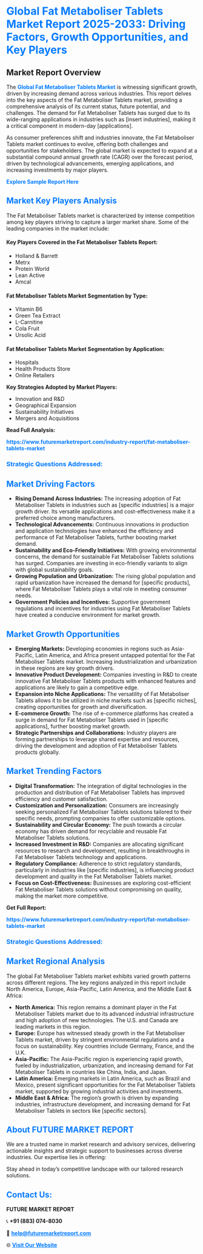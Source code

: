 <h1 style="color: #007BFF;">Global Fat Metaboliser Tablets Market Report 2025-2033: Driving Factors, Growth Opportunities, and Key Players</h1>

<section id="overview">
<h2>Market Report Overview</h2>
<p>The <a href="https://www.futuremarketreport.com/industry-report/fat-metaboliser-tablets-market" style="color: #007BFF; text-decoration: none;"><strong>Global Fat Metaboliser Tablets Market</strong></a> is witnessing significant growth, driven by increasing demand across various industries. This report delves into the key aspects of the Fat Metaboliser Tablets market, providing a comprehensive analysis of its current status, future potential, and challenges. The demand for Fat Metaboliser Tablets has surged due to its wide-ranging applications in industries such as [insert industries], making it a critical component in modern-day [applications].</p>
<p>As consumer preferences shift and industries innovate, the Fat Metaboliser Tablets market continues to evolve, offering both challenges and opportunities for stakeholders. The global market is expected to expand at a substantial compound annual growth rate (CAGR) over the forecast period, driven by technological advancements, emerging applications, and increasing investments by major players.</p>
</section>

<section id="overview">
<p><a href="https://www.futuremarketreport.com/request-sample/reportId=60220" style="color: #007BFF; text-decoration: none;"><strong>Explore Sample Report Here</strong></a></p>
</section>

<section id="key-players">
<h2 style="color: #007BFF;">Market Key Players Analysis</h2>
<p>The Fat Metaboliser Tablets market is characterized by intense competition among key players striving to capture a larger market share. Some of the leading companies in the market include:</p>
<h4>Key Players Covered in the Fat Metaboliser Tablets Report:</h4>
<ul><li>Holland &amp; Barrett</li><li>Metrx</li><li>Protein World</li><li>Lean Active</li><li>Amcal</li></ul>
<h4>Fat Metaboliser Tablets Market Segmentation by Type:</h4>
<ul><li>Vitamin B6</li><li>Green Tea Extract</li><li>L-Carnitine</li><li>Cola Fruit</li><li>Ursolic Acid</li></ul>

<h4>Fat Metaboliser Tablets Market Segmentation by Application:</h4>
<ul><li>Hospitals</li><li>Health Products Store</li><li>Online Retailers</li></ul>
<p><strong>Key Strategies Adopted by Market Players:</strong></p>
<ul>
<li>Innovation and R&D</li>
<li>Geographical Expansion</li>
<li>Sustainability Initiatives</li>
<li>Mergers and Acquisitions</li>
</ul>
</section>

<section>
<p><strong>Read Full Analysis: </strong></p><a href="https://www.futuremarketreport.com/industry-report/fat-metaboliser-tablets-market" style="color: #007BFF; text-decoration: none;"><strong>https://www.futuremarketreport.com/industry-report/fat-metaboliser-tablets-market</strong></a>
<h3 style="color: #007BFF;">Strategic Questions Addressed:</h3>
</section>

<section id="driving-factors">
<h2 style="color: #007BFF;">Market Driving Factors</h2>
<ul>
<li><strong>Rising Demand Across Industries:</strong> The increasing adoption of Fat Metaboliser Tablets in industries such as [specific industries] is a major growth driver. Its versatile applications and cost-effectiveness make it a preferred choice among manufacturers.</li>
<li><strong>Technological Advancements:</strong> Continuous innovations in production and application technologies have enhanced the efficiency and performance of Fat Metaboliser Tablets, further boosting market demand.</li>
<li><strong>Sustainability and Eco-Friendly Initiatives:</strong> With growing environmental concerns, the demand for sustainable Fat Metaboliser Tablets solutions has surged. Companies are investing in eco-friendly variants to align with global sustainability goals.</li>
<li><strong>Growing Population and Urbanization:</strong> The rising global population and rapid urbanization have increased the demand for [specific products], where Fat Metaboliser Tablets plays a vital role in meeting consumer needs.</li>
<li><strong>Government Policies and Incentives:</strong> Supportive government regulations and incentives for industries using Fat Metaboliser Tablets have created a conducive environment for market growth.</li>
</ul>
</section>

<section id="growth-opportunities">
<h2 style="color: #007BFF;">Market Growth Opportunities</h2>
<ul>
<li><strong>Emerging Markets:</strong> Developing economies in regions such as Asia-Pacific, Latin America, and Africa present untapped potential for the Fat Metaboliser Tablets market. Increasing industrialization and urbanization in these regions are key growth drivers.</li>
<li><strong>Innovative Product Development:</strong> Companies investing in R&D to create innovative Fat Metaboliser Tablets products with enhanced features and applications are likely to gain a competitive edge.</li>
<li><strong>Expansion into Niche Applications:</strong> The versatility of Fat Metaboliser Tablets allows it to be utilized in niche markets such as [specific niches], creating opportunities for growth and diversification.</li>
<li><strong>E-commerce Growth:</strong> The rise of e-commerce platforms has created a surge in demand for Fat Metaboliser Tablets used in [specific applications], further boosting market growth.</li>
<li><strong>Strategic Partnerships and Collaborations:</strong> Industry players are forming partnerships to leverage shared expertise and resources, driving the development and adoption of Fat Metaboliser Tablets products globally.</li>
</ul>
</section>

<section id="trending-factors">
<h2 style="color: #007BFF;">Market Trending Factors</h2>
<ul>
<li><strong>Digital Transformation:</strong> The integration of digital technologies in the production and distribution of Fat Metaboliser Tablets has improved efficiency and customer satisfaction.</li>
<li><strong>Customization and Personalization:</strong> Consumers are increasingly seeking personalized Fat Metaboliser Tablets solutions tailored to their specific needs, prompting companies to offer customizable options.</li>
<li><strong>Sustainability and Circular Economy:</strong> The push towards a circular economy has driven demand for recyclable and reusable Fat Metaboliser Tablets solutions.</li>
<li><strong>Increased Investment in R&D:</strong> Companies are allocating significant resources to research and development, resulting in breakthroughs in Fat Metaboliser Tablets technology and applications.</li>
<li><strong>Regulatory Compliance:</strong> Adherence to strict regulatory standards, particularly in industries like [specific industries], is influencing product development and quality in the Fat Metaboliser Tablets market.</li>
<li><strong>Focus on Cost-Effectiveness:</strong> Businesses are exploring cost-efficient Fat Metaboliser Tablets solutions without compromising on quality, making the market more competitive.</li>
</ul>
</section>

<section>
<p><strong>Get Full Report: </strong></p><a href="https://www.futuremarketreport.com/industry-report/fat-metaboliser-tablets-market" style="color: #007BFF; text-decoration: none;"><strong>https://www.futuremarketreport.com/industry-report/fat-metaboliser-tablets-market</strong></a>
<h3 style="color: #007BFF;">Strategic Questions Addressed:</h3>
</section>


<section id="regional-analysis">
<h2 style="color: #007BFF;">Market Regional Analysis</h2>
<p>The global Fat Metaboliser Tablets market exhibits varied growth patterns across different regions. The key regions analyzed in this report include North America, Europe, Asia-Pacific, Latin America, and the Middle East & Africa:</p>
<ul>
<li><strong>North America:</strong> This region remains a dominant player in the Fat Metaboliser Tablets market due to its advanced industrial infrastructure and high adoption of new technologies. The U.S. and Canada are leading markets in this region.</li>
<li><strong>Europe:</strong> Europe has witnessed steady growth in the Fat Metaboliser Tablets market, driven by stringent environmental regulations and a focus on sustainability. Key countries include Germany, France, and the U.K.</li>
<li><strong>Asia-Pacific:</strong> The Asia-Pacific region is experiencing rapid growth, fueled by industrialization, urbanization, and increasing demand for Fat Metaboliser Tablets in countries like China, India, and Japan.</li>
<li><strong>Latin America:</strong> Emerging markets in Latin America, such as Brazil and Mexico, present significant opportunities for the Fat Metaboliser Tablets market, supported by growing industrial activities and investments.</li>
<li><strong>Middle East & Africa:</strong> The region’s growth is driven by expanding industries, infrastructure development, and increasing demand for Fat Metaboliser Tablets in sectors like [specific sectors].</li>
</ul>
</section>

<footer>
<h2 style="color: #007BFF;">About FUTURE MARKET REPORT</h2>
<p>We are a trusted name in market research and advisory services, delivering actionable insights and strategic support to businesses across diverse industries. Our expertise lies in offering:</p>

<p>Stay ahead in today’s competitive landscape with our tailored research solutions.</p>

<h2 style="color: #007BFF;">Contact Us:</h2>
<p><strong>FUTURE MARKET REPORT</strong></p>
<p>📞 <strong>+91 (883) 074-8030</strong></p>
<p>📧 <strong><a href="mailto:help@futuremarketreport.com" style="color: #007BFF;">help@futuremarketreport.com</a></strong></p>
<p>🌐 <strong><a href="https://www.futuremarketreport.com/" style="color: #007BFF;">Visit Our Website</a></strong></p>
</footer>